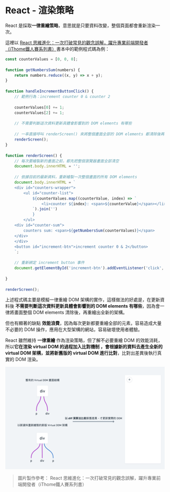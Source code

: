 # React - 渲染策略

React 是採取**一律重繪策略**，意思就是只要資料改變，整個頁面都會重新渲染一次。

這裡以 [React 思維進化：一次打破常見的觀念誤解，躍升專業前端開發者（iThome鐵人賽系列書）](https://www.books.com.tw/products/0010977360)書本中的範例程式碼為例：

```jsx
const counterValues = [0, 0, 0];

function getNumbersSum(numbers) {
	return numbers.reduce((x, y) => x + y);
}

function handleIncrementButtonClick() {
	// 範例行為：increment counter 0 & counter 2
	
	counterValues[0] += 1;
	counterValues[2] += 1;
	
	// 不需要判斷這次資料更新具體會影響到的 DOM elements 有哪些
	
	// 一率直接呼叫 renderScreen() 來將整個畫面全部的 DOM elements 都清除後再全部重繪
	renderScreen();
}

function renderScreen() {
	// 每次要繪製新的畫面之前，都先把整個瀏覽器畫面全部清空
	document.body.innerHTML = '';
	
	// 依據目前的最新資料，重新繪製一次整個畫面的所有 DOM elements
	document.body.innerHTML = `
	<div id="counters-wrapper">
		<ul id="counter-list">
			${counterValues.map((counterValue, index) => `
				<li>counter ${index}: <span>${counterValue}</span></li>
			`).join('')
			}
		</ul>
	<div id="counter-sum">
		counters sum: <span>${getNumbersSum(counterValues)}</span>
	</div>
	</div>
	<button id="increment-btn">increment counter 0 & 2</button>
	`;

	// 重新綁定 increment button 事件
	document.getElementById('increment-btn').addEventListener('click', handleIncrementButtonClick);

}

renderScreen();
```
上述程式碼主要是模擬一律重繪 DOM 架構的實作，這樣做法的好處是，在更新資料後 **不需要判斷這次資料更新具體會影響到的 DOM elements 有哪些**，因為會一律將畫面整個 DOM  elements 清除後，再重繪出全新的架構。

但也有顯著的缺點 **效能浪費**，因為每次更新都要重繪全部的元素，容易造成大量不必要的 DOM 操作，應用在大型架構的網站，容易破壞使用者體驗。


React 雖然維持 **一律重繪** 作為渲染策略，但了解不必要重繪 DOM 的效能消耗，所以**它在渲染 virtual DOM 的過程加入比對機制 ，會根據新的資料去產生全新的 virtual DOM 架構，並將新舊版的 virtual DOM 進行比對**，比對出差異後執行真實的 DOM 渲染。

![](/img/react/strategy.png)

> 圖片製作參考：
> React 思維進化：一次打破常見的觀念誤解，躍升專業前端開發者（iThome鐵人賽系列書）